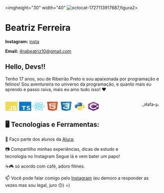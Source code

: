 <imgheight="30" width="40" ![octocat-1727113917687,figura2](https://github.com/user-attachments/assets/62af67bf-45da-448b-ade5-0f5aedbe108b)>


<h1>Beatriz Ferreira</h1>
 <p><strong>Instagram:</strong> <a class="links" href="mailto:https://b.ferreirax">insta</a></p>
 <p><strong>Email:</strong> <a class="links" href="mailto:4nabeatriz10@gmail.com">4nabeatriz10@gmail.com</a></p>


<h2>Hello, Devs!!</h2>
<p>Tenho 17 anos, sou de Ribeirão Preto e sou apaixonada por programação e felinos! Sou aventureira no universo da programação, e quanto mais eu aprendo e passo raiva, mais eu amo tudo isso! ❤</p>

<div style="display: inline_block"><br>
  <img align="center" alt="Rafa-Js" height="30" width="40" src="https://raw.githubusercontent.com/devicons/devicon/master/icons/javascript/javascript-plain.svg">
  <img align="center" alt="Rafa-Ts" height="30" width="40" src="https://raw.githubusercontent.com/devicons/devicon/master/icons/typescript/typescript-plain.svg">
  <img align="center" alt="Rafa-React" height="30" width="40" src="https://raw.githubusercontent.com/devicons/devicon/master/icons/react/react-original.svg">
  <img align="center" alt="Rafa-HTML" height="30" width="40" src="https://raw.githubusercontent.com/devicons/devicon/master/icons/html5/html5-original.svg">
  <img align="center" alt="Rafa-CSS" height="30" width="40" src="https://raw.githubusercontent.com/devicons/devicon/master/icons/css3/css3-original.svg">
  <img align="center" alt="Rafa-Python" height="30" width="40" src="https://raw.githubusercontent.com/devicons/devicon/master/icons/python/python-original.svg">
  <img align="center" alt="Rafa-Csharp" height="30" width="40" src="https://raw.githubusercontent.com/devicons/devicon/master/icons/csharp/csharp-original.svg">
  <img align="right" alt="Rafa-pic" height="150" style="border-radius:50px;" src="https://media.discordapp.net/attachments/639956127056134178/890373478988013628/Publicacoes_Instagram_1_1.png?width=676&height=676">
</div>


<h2>🖥️ Tecnologias e Ferramentas:</h2>
          

🤿 Faço parte dos alunos da <strong></strong> <a class="links" href="https://www.alura.io">Alura</a>;

📷 Compartilho minhas experiências, dicas de estudo e tecnologia no Instagram Segue lá e vem bater um papo!

☕🎮 só acordo com café, adoro filmes.


<p>📫 Você pode falar comigo pelo <a class="links" href="mailto:https://b.ferreirax">Instagram</a> (eu demoro a responder as vezes mas sou legal, juro 🙃) =) </p>
